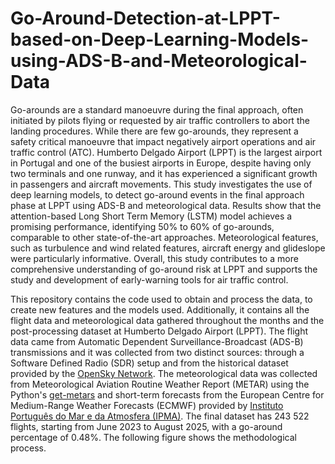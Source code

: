# Go-Around-Detection-at-LPPT-based-on-Deep-Learning-Models-using-ADS-B-and-Meteorological-Data

Go-arounds are a standard manoeuvre during the final approach, often initiated by pilots flying or requested by air traffic controllers to abort the landing procedures. While there are few go-arounds, they represent a safety critical manoeuvre that impact negatively airport operations and air traffic control (ATC). Humberto Delgado Airport (LPPT) is the largest airport in Portugal and one of the busiest airports in Europe, despite having only two terminals and one runway, and it has experienced a significant growth in passengers and aircraft movements. This study investigates the use of deep learning models, to detect go-around events in the final approach phase at LPPT using ADS-B and meteorological data. Results show that the attention-based Long Short Term Memory (LSTM) model achieves a promising performance, identifying 50\% to 60\% of go-arounds, comparable to other state-of-the-art approaches. Meteorological features, such as turbulence and wind related features, aircraft energy and glideslope were particularly informative. Overall, this study contributes to a more comprehensive understanding of go-around risk at LPPT and supports the study and development of early-warning tools for air traffic control.

This repository contains the code used to obtain and process the data, to create new features and the models used. Additionally, it contains all the flight data and meteorological data gathered throughout the months and the post-processing dataset at Humberto Delgado Airport (LPPT). The flight data came from Automatic Dependent Surveillance-Broadcast (ADS-B) transmissions and it was collected from two distinct sources: through a Software Defined Radio (SDR) setup and from the historical dataset provided by the [OpenSky Network](https://opensky-network.org/). The meteorological data was collected from Meteorological Aviation Routine Weather Report (METAR) using the Python's [get-metars](https://pypi.org/project/get-metars) and short-term forecasts from the European Centre for Medium-Range Weather Forecasts (ECMWF) provided by [Instituto Português do Mar e da Atmosfera (IPMA)](https://www.ipma.pt/pt/index.html). The final dataset has 243 522 flights, starting from June 2023 to August 2025, with a go-around percentage of 0.48\%. The following figure shows the methodological process.

